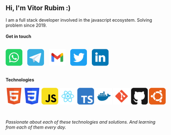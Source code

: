 ## Hi, I'm Vitor Rubim :)

I am a full stack developer involved in the javascript ecosystem. Solving problem since 2019.

#### Get in touch

<div style="display: flex">
 
  [<img title="Whatsapp" draggable="false" width="54" src="icons/social/whatsapp.svg">](https://api.whatsapp.com/send?phone=5511977048946) &nbsp; &nbsp;

  [<img title="Telegram" draggable="false" width="54" src="icons/social/telegram.svg">](https://api.whatsapp.com/send?phone=5511977048946) &nbsp; &nbsp;
  
  [<img title="Gmail" draggable="false" width="54" src="icons/social/gmail.svg">](mailto:rubim.vitor1@gmail.com) &nbsp; &nbsp;
  
  [<img title="Twitter" draggable="false" width="54" src="icons/social/twitter.svg">](https://twitter.com/vitoorRubim) &nbsp; &nbsp;
  
  [<img title="LinkedIn" draggable="false" width="54" src="icons/social/linkedin.svg">](https://www.linkedin.com/in/vitor-rubim-006ba2164/) &nbsp; &nbsp;
</div>

#### Technologies

<div style="display: flex; margin-bottom: 3rem">
  <img title="HTML" draggable="false" width="54" src="icons/technologies/html.svg"> &nbsp; &nbsp;
  <img title="CSS" draggable="false" width="54" src="icons/technologies/css.svg"> &nbsp; &nbsp;
  <img title="Javascript" draggable="false" width="54" src="icons/technologies/javascript.svg"> &nbsp; &nbsp;
  <img title="React" draggable="false" width="54" src="icons/technologies/react.svg"> &nbsp; &nbsp;
  <img title="Typescript" draggable="false" width="54" src="icons/technologies/typescript.svg"> &nbsp; &nbsp;
  <img title="Docker" draggable="false" width="54" src="icons/technologies/docker.svg"> &nbsp; &nbsp;
  <img title="Git" draggable="false" width="54" src="icons/technologies/git.svg"> &nbsp; &nbsp;
  <img title="Github" draggable="false" width="54" src="icons/technologies/github.svg"> &nbsp; &nbsp; 
  <img title="Ubuntu" draggable="false" width="54" src="icons/technologies/ubuntu.svg"> &nbsp; &nbsp; 
</div>

*Passionate about each of these technologies and solutions. And learning from each of them every day.*